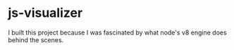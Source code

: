 # js-visualizer
I built this project because I was fascinated by what node's v8 engine does behind the scenes.
